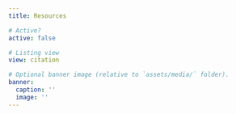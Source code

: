 ```yaml
---
title: Resources

# Active?
active: false

# Listing view
view: citation

# Optional banner image (relative to `assets/media/` folder).
banner:
  caption: ''
  image: ''
---
```

